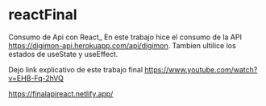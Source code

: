 # reactFinal

Consumo de Api con React_
En este trabajo hice el consumo de la API https://digimon-api.herokuapp.com/api/digimon. Tambien ultilice los estados de useState y useEffect.

Dejo link explicativo de este trabajo final https://www.youtube.com/watch?v=EHB-Fq-2hVQ

https://finalapireact.netlify.app/
